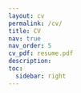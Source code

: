 ```yaml
---
layout: cv
permalink: /cv/
title: CV
nav: true
nav_order: 5
cv_pdf: resume.pdf
description:
toc:
  sidebar: right
---
```

